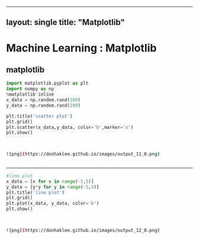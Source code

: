 
---
layout: single
title:  "Matplotlib"
---
# Machine Learning : Matplotlib


## matplotlib
```python
import matplotlib.pyplot as plt
import numpy as np
%matplotlib inline
x_data = np.random.rand(100)
y_data = np.random.rand(100)

plt.title('scatter plot')
plt.grid()
plt.scatter(x_data,y_data, color='b',marker='o')
plt.show()
```
```sh

    
![png](https://donhaklee.github.io/images/output_11_0.png)
    
```

---
```python
#line plot
x_data = [x for x in range(-5,5)]
y_data = [y*y for y in range(-5,5)]
plt.title('line plot')
plt.grid()
plt.plot(x_data, y_data, color='b')
plt.show()
```
```sh

    
![png](https://donhaklee.github.io/images/output_12_0.png)
    
```
